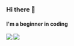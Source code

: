 ### Hi there 👋
#### I'm a beginner in coding


<img align="left" src="https://github-readme-stats.vercel.app/api?username=1NO0B&show_icons=true&hide_border=true&bg_color=10141a&text_color=FFFFFF"/>
<img align="left" src="https://github-readme-stats.vercel.app/api/top-langs/?username=1NO0B&langs_count=8"/>
